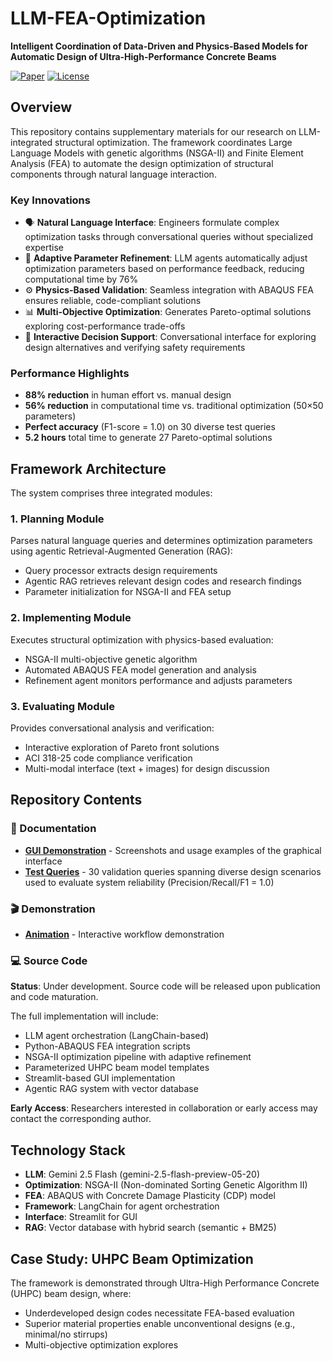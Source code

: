 # LLM-FEA-Optimization

**Intelligent Coordination of Data-Driven and Physics-Based Models for Automatic Design of Ultra-High-Performance Concrete Beams**

[![Paper](https://img.shields.io/badge/Paper-Under%20Review-blue)]()
[![License](https://img.shields.io/badge/License-MIT-green.svg)](LICENSE)

## Overview

This repository contains supplementary materials for our research on LLM-integrated structural optimization. The framework coordinates Large Language Models with genetic algorithms (NSGA-II) and Finite Element Analysis (FEA) to automate the design optimization of structural components through natural language interaction.

### Key Innovations

- 🗣️ **Natural Language Interface**: Engineers formulate complex optimization tasks through conversational queries without specialized expertise
- 🧠 **Adaptive Parameter Refinement**: LLM agents automatically adjust optimization parameters based on performance feedback, reducing computational time by 76%
- ⚙️ **Physics-Based Validation**: Seamless integration with ABAQUS FEA ensures reliable, code-compliant solutions
- 📊 **Multi-Objective Optimization**: Generates Pareto-optimal solutions exploring cost-performance trade-offs
- 🤝 **Interactive Decision Support**: Conversational interface for exploring design alternatives and verifying safety requirements

### Performance Highlights

- **88% reduction** in human effort vs. manual design
- **56% reduction** in computational time vs. traditional optimization (50×50 parameters)
- **Perfect accuracy** (F1-score = 1.0) on 30 diverse test queries
- **5.2 hours** total time to generate 27 Pareto-optimal solutions

## Framework Architecture

The system comprises three integrated modules:

### 1. Planning Module
Parses natural language queries and determines optimization parameters using agentic Retrieval-Augmented Generation (RAG):
- Query processor extracts design requirements
- Agentic RAG retrieves relevant design codes and research findings
- Parameter initialization for NSGA-II and FEA setup

### 2. Implementing Module
Executes structural optimization with physics-based evaluation:
- NSGA-II multi-objective genetic algorithm
- Automated ABAQUS FEA model generation and analysis
- Refinement agent monitors performance and adjusts parameters

### 3. Evaluating Module
Provides conversational analysis and verification:
- Interactive exploration of Pareto front solutions
- ACI 318-25 code compliance verification
- Multi-modal interface (text + images) for design discussion

## Repository Contents

### 📖 Documentation
- **[GUI Demonstration](gui_demonstration/)** - Screenshots and usage examples of the graphical interface
- **[Test Queries](test_queries.txt)** - 30 validation queries spanning diverse design scenarios used to evaluate system reliability (Precision/Recall/F1 = 1.0)

### 🎬 Demonstration
- **[Animation](gui_demonstration/images/Animation.gif)** - Interactive workflow demonstration

### 💻 Source Code
**Status**: Under development. Source code will be released upon publication and code maturation.

The full implementation will include:
- LLM agent orchestration (LangChain-based)
- Python-ABAQUS FEA integration scripts
- NSGA-II optimization pipeline with adaptive refinement
- Parameterized UHPC beam model templates
- Streamlit-based GUI implementation
- Agentic RAG system with vector database

**Early Access**: Researchers interested in collaboration or early access may contact the corresponding author.

## Technology Stack

- **LLM**: Gemini 2.5 Flash (gemini-2.5-flash-preview-05-20)
- **Optimization**: NSGA-II (Non-dominated Sorting Genetic Algorithm II)
- **FEA**: ABAQUS with Concrete Damage Plasticity (CDP) model
- **Framework**: LangChain for agent orchestration
- **Interface**: Streamlit for GUI
- **RAG**: Vector database with hybrid search (semantic + BM25)

## Case Study: UHPC Beam Optimization

The framework is demonstrated through Ultra-High Performance Concrete (UHPC) beam design, where:
- Underdeveloped design codes necessitate FEA-based evaluation
- Superior material properties enable unconventional designs (e.g., minimal/no stirrups)
- Multi-objective optimization explores
